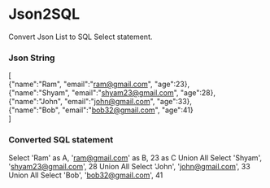# Json2SQL
Convert Json List to SQL Select statement.

### Json String

[    
    {"name":"Ram", "email":"ram@gmail.com", "age":23},    
    {"name":"Shyam", "email":"shyam23@gmail.com", "age":28},  
    {"name":"John", "email":"john@gmail.com", "age":33},    
    {"name":"Bob", "email":"bob32@gmail.com", "age":41}   
]
### Converted SQL statement

Select 'Ram' as A, 'ram@gmail.com' as B, 23 as C
Union All
Select 'Shyam', 'shyam23@gmail.com', 28
Union All
Select 'John', 'john@gmail.com', 33
Union All
Select 'Bob', 'bob32@gmail.com', 41